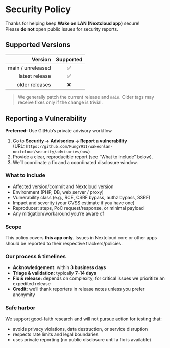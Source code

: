 # Security Policy

Thanks for helping keep **Wake on LAN (Nextcloud app)** secure!  
Please **do not** open public issues for security reports.

## Supported Versions

| Version | Supported |
|--------:|:---------:|
| main / unreleased | ✅ |
| latest release     | ✅ |
| older releases     | ❌ |

> We generally patch the current release and `main`. Older tags may receive fixes only if the change is trivial.

## Reporting a Vulnerability

**Preferred:** Use GitHub’s private advisory workflow

1. Go to **Security → Advisories → Report a vulnerability**  
   (URL: `https://github.com/FungY911/wakeonlan-nextcloud/security/advisories/new`)
2. Provide a clear, reproducible report (see “What to include” below).
3. We’ll coordinate a fix and a coordinated disclosure window.

### What to include
- Affected version/commit and Nextcloud version
- Environment (PHP, DB, web server / proxy)
- Vulnerability class (e.g., RCE, CSRF bypass, authz bypass, SSRF)
- Impact and severity (your CVSS estimate if you have one)
- Reproducer: steps, PoC request/response, or minimal payload
- Any mitigation/workaround you’re aware of

### Scope
This policy covers **this app only**. Issues in Nextcloud core or other apps should be reported to their respective trackers/policies.

### Our process & timelines
- **Acknowledgement:** within **3 business days**
- **Triage & validation:** typically **7–14 days**
- **Fix & release:** depends on complexity; for critical issues we prioritize an expedited release
- **Credit:** we’ll thank reporters in release notes unless you prefer anonymity

### Safe harbor
We support good-faith research and will not pursue action for testing that:
- avoids privacy violations, data destruction, or service disruption
- respects rate limits and legal boundaries
- uses private reporting (no public disclosure until a fix is available)

